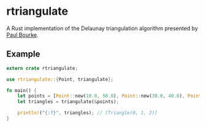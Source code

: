 rtriangulate
============

A Rust implementation of the Delaunay triangulation algorithm presented by
[Paul Bourke](http://paulbourke.net/papers/triangulate/).

Example
-------

```rust
extern crate rtriangulate;

use rtriangulate::{Point, triangulate};

fn main() {
    let points = [Point::new(10.0, 50.0), Point::new(30.0, 40.0), Point::new(25.0, 40.0)];
    let triangles = triangulate(&points);

    println!("{:?}", triangles); // [Triangle(0, 1, 2)]
}
```